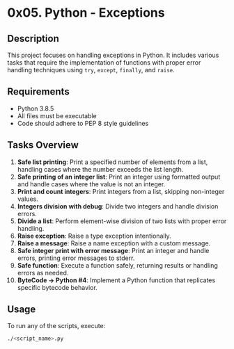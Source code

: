 # 0x05. Python - Exceptions

## Description
This project focuses on handling exceptions in Python. It includes various tasks that require the implementation of functions with proper error handling techniques using `try`, `except`, `finally`, and `raise`.

## Requirements
- Python 3.8.5
- All files must be executable
- Code should adhere to PEP 8 style guidelines

## Tasks Overview
1. **Safe list printing**: Print a specified number of elements from a list, handling cases where the number exceeds the list length.
2. **Safe printing of an integer list**: Print an integer using formatted output and handle cases where the value is not an integer.
3. **Print and count integers**: Print integers from a list, skipping non-integer values.
4. **Integers division with debug**: Divide two integers and handle division errors.
5. **Divide a list**: Perform element-wise division of two lists with proper error handling.
6. **Raise exception**: Raise a type exception intentionally.
7. **Raise a message**: Raise a name exception with a custom message.
8. **Safe integer print with error message**: Print an integer and handle errors, printing error messages to stderr.
9. **Safe function**: Execute a function safely, returning results or handling errors as needed.
10. **ByteCode -> Python #4**: Implement a Python function that replicates specific bytecode behavior.

## Usage
To run any of the scripts, execute:
```bash
./<script_name>.py


